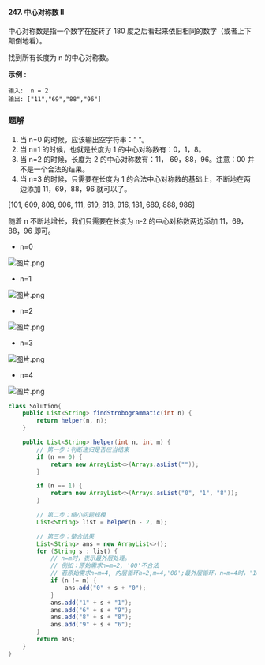 #### 247. 中心对称数 II

中心对称数是指一个数字在旋转了 180 度之后看起来依旧相同的数字（或者上下颠倒地看）。

找到所有长度为 n 的中心对称数。

**示例** **:**

```shell
输入:  n = 2
输出: ["11","69","88","96"]
```

### 题解

1. 当 n=0 的时候，应该输出空字符串：“ ”。
2. 当 n=1 的时候，也就是长度为 1 的中心对称数有：0，1，8。
3. 当 n=2 的时候，长度为 2 的中心对称数有：11， 69，88，96。注意：00 并不是一个合法的结果。
4. 当 n=3 的时候，只需要在长度为 1 的合法中心对称数的基础上，不断地在两边添加 11，69，88，96 就可以了。

[101, 609, 808, 906, 111, 619, 818, 916, 181, 689, 888, 986]

随着 n 不断地增长，我们只需要在长度为 n-2 的中心对称数两边添加 11，69，88，96 即可。

* n=0

![图片.png](http://gitlab.wsh-study.com/xp-study/LeeteCode/blob/master/分治/images/中心对称数II/1.jpg)

* n=1

![图片.png](http://gitlab.wsh-study.com/xp-study/LeeteCode/blob/master/分治/images/中心对称数II/2.jpg)

* n=2

![图片.png](http://gitlab.wsh-study.com/xp-study/LeeteCode/blob/master/分治/images/中心对称数II/3.jpg)

* n=3

![图片.png](http://gitlab.wsh-study.com/xp-study/LeeteCode/blob/master/分治/images/中心对称数II/4.jpg)

* n=4

![图片.png](http://gitlab.wsh-study.com/xp-study/LeeteCode/blob/master/分治/images/中心对称数II/5.jpg)



```java
class Solution{
    public List<String> findStrobogrammatic(int n) {
        return helper(n, n);
    }

    public List<String> helper(int n, int m) {
        // 第一步：判断递归是否应当结束
        if (n == 0) {
            return new ArrayList<>(Arrays.asList(""));
        }

        if (n == 1) {
            return new ArrayList<>(Arrays.asList("0", "1", "8"));
        }

        // 第二步：缩小问题规模
        List<String> list = helper(n - 2, m);

        // 第三步：整合结果
        List<String> ans = new ArrayList<>();
        for (String s : list) {
            // n=m时，表示最外层处理。
            // 例如：原始需求n=m=2, '00'不合法
            // 若原始需求n=m=4, 内层循环n=2,m=4,'00';最外层循环，n=m=4时，'1001'
            if (n != m) {
                ans.add("0" + s + "0");
            }
            ans.add("1" + s + "1");
            ans.add("6" + s + "9");
            ans.add("8" + s + "8");
            ans.add("9" + s + "6");
        }
        return ans;
    }
}
```

